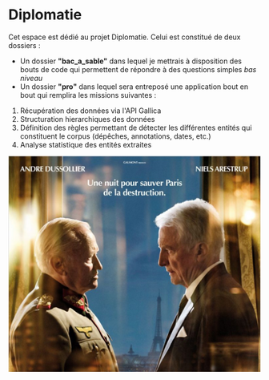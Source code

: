 # Diplomatie

Cet espace est dédié au projet Diplomatie. Celui est constitué de deux dossiers :
* Un dossier **"bac_a_sable"** dans lequel je mettrais à disposition des bouts de code qui permettent de répondre à des questions simples _bas niveau_
* Un dossier **"pro"** dans lequel sera entreposé une application bout en bout qui remplira les missions suivantes : 
1. Récupération des données via l'API Gallica
2. Structuration hierarchiques des données
3. Définition des règles permettant de détecter les différentes entités qui constituent le corpus (dépêches, annotations, dates, etc.)
4. Analyse statistique des entités extraites

![Une nuit pour sauver Paris](images/diplomatie.jpg)